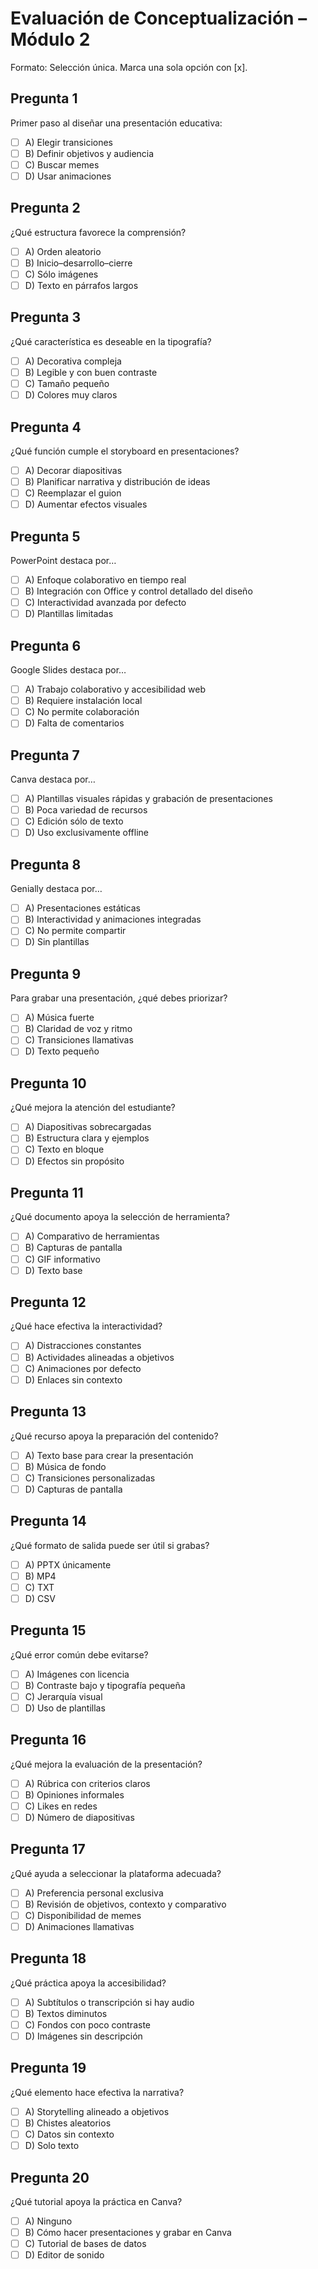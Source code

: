 # Evaluación de Conceptualización – Módulo 2

<!-- Referencias del módulo:
- Contenido: ../Modulo 2/Contenido.md
- Carpeta Documentos: ../Modulo 2/Contenido/
- Carpeta Videos: ../Modulo 2/Videos/
-->

Formato: Selección única. Marca una sola opción con [x].

## Pregunta 1

Primer paso al diseñar una presentación educativa:
<!-- Ref: ../Modulo 2/Contenido.md – Metodología de Trabajo → Proceso de Creación; ./Contenido/Creación de Presentaciones Efectivas – Desarrollo Detallado.pdf -->

- [ ] A) Elegir transiciones
- [ ] B) Definir objetivos y audiencia
- [ ] C) Buscar memes
- [ ] D) Usar animaciones

## Pregunta 2

¿Qué estructura favorece la comprensión?
<!-- Ref: ../Modulo 2/Videos/Explicacion estructura presentacion.mp4; ../Modulo 2/Contenido.md – Metodología/Proceso -->

- [ ] A) Orden aleatorio
- [ ] B) Inicio–desarrollo–cierre
- [ ] C) Sólo imágenes
- [ ] D) Texto en párrafos largos

## Pregunta 3

¿Qué característica es deseable en la tipografía?
<!-- Ref: ../Modulo 2/Contenido.md – Consejos/Buenas prácticas; Criterios de evaluación -->

- [ ] A) Decorativa compleja
- [ ] B) Legible y con buen contraste
- [ ] C) Tamaño pequeño
- [ ] D) Colores muy claros

## Pregunta 4

¿Qué función cumple el storyboard en presentaciones?
<!-- Ref: ../Modulo 2/Videos/Explicacion estructura presentacion.mp4; ../Modulo 2/Contenido.md – Metodología/Proceso -->

- [ ] A) Decorar diapositivas
- [ ] B) Planificar narrativa y distribución de ideas
- [ ] C) Reemplazar el guion
- [ ] D) Aumentar efectos visuales

## Pregunta 5

PowerPoint destaca por…
<!-- Ref: ../Modulo 2/Videos/Presentación 2 en Power Point.mp4; ../Modulo 2/Contenido/Comparativo.pdf -->

- [ ] A) Enfoque colaborativo en tiempo real
- [ ] B) Integración con Office y control detallado del diseño
- [ ] C) Interactividad avanzada por defecto
- [ ] D) Plantillas limitadas

## Pregunta 6

Google Slides destaca por…
<!-- Ref: ../Modulo 2/Videos/Presentación 3 en Google Slides.mp4; ../Modulo 2/Contenido/Comparativo.pdf -->

- [ ] A) Trabajo colaborativo y accesibilidad web
- [ ] B) Requiere instalación local
- [ ] C) No permite colaboración
- [ ] D) Falta de comentarios

## Pregunta 7

Canva destaca por…
<!-- Ref: ../Modulo 2/Videos/Presentación 4 en Canva (f).mp4; ../Modulo 2/Videos/Como hacer PRESENTACIONES GRABAR Canva - YouTube.mp4 -->

- [ ] A) Plantillas visuales rápidas y grabación de presentaciones
- [ ] B) Poca variedad de recursos
- [ ] C) Edición sólo de texto
- [ ] D) Uso exclusivamente offline

## Pregunta 8

Genially destaca por…
<!-- Ref: ../Modulo 2/Videos/Presentación 5 en Genially.mp4; ../Modulo 2/Videos/Como usar Genially primeros pasos - YouTube.mp4; ../Modulo 2/Videos/TUTORIAL GENIALLY - Como usar Genially para hacer presentaciones.mp4 -->

- [ ] A) Presentaciones estáticas
- [ ] B) Interactividad y animaciones integradas
- [ ] C) No permite compartir
- [ ] D) Sin plantillas

## Pregunta 9

Para grabar una presentación, ¿qué debes priorizar?
<!-- Ref: ../Modulo 2/Videos/Como hacer PRESENTACIONES GRABAR Canva - YouTube.mp4; ../Modulo 2/Contenido.md – Consejos/Accesibilidad -->

- [ ] A) Música fuerte
- [ ] B) Claridad de voz y ritmo
- [ ] C) Transiciones llamativas
- [ ] D) Texto pequeño

## Pregunta 10

¿Qué mejora la atención del estudiante?
<!-- Ref: ../Modulo 2/Videos/Explicacion estructura presentacion.mp4; ../Modulo 2/Contenido.md – Metodología y Consejos -->

- [ ] A) Diapositivas sobrecargadas
- [ ] B) Estructura clara y ejemplos
- [ ] C) Texto en bloque
- [ ] D) Efectos sin propósito

## Pregunta 11

¿Qué documento apoya la selección de herramienta?
<!-- Ref: ../Modulo 2/Contenido/Comparativo.pdf -->

- [ ] A) Comparativo de herramientas
- [ ] B) Capturas de pantalla
- [ ] C) GIF informativo
- [ ] D) Texto base

## Pregunta 12

¿Qué hace efectiva la interactividad?
<!-- Ref: ../Modulo 2/Contenido.md – Objetivos/Metodología; GD2 -->

- [ ] A) Distracciones constantes
- [ ] B) Actividades alineadas a objetivos
- [ ] C) Animaciones por defecto
- [ ] D) Enlaces sin contexto

## Pregunta 13

¿Qué recurso apoya la preparación del contenido?
<!-- Ref: ../Modulo 2/Contenido/Texto para crear la presentación.docx -->

- [ ] A) Texto base para crear la presentación
- [ ] B) Música de fondo
- [ ] C) Transiciones personalizadas
- [ ] D) Capturas de pantalla

## Pregunta 14

¿Qué formato de salida puede ser útil si grabas?
<!-- Ref: ../Modulo 2/Contenido.md – Metodología/Exportación; Tutoriales de grabación -->

- [ ] A) PPTX únicamente
- [ ] B) MP4
- [ ] C) TXT
- [ ] D) CSV

## Pregunta 15

¿Qué error común debe evitarse?
<!-- Ref: ../Modulo 2/Contenido.md – Consejos/Buenas prácticas; Criterios de evaluación -->

- [ ] A) Imágenes con licencia
- [ ] B) Contraste bajo y tipografía pequeña
- [ ] C) Jerarquía visual
- [ ] D) Uso de plantillas

## Pregunta 16

¿Qué mejora la evaluación de la presentación?
<!-- Ref: ../Modulo 2/Contenido.md – Criterios de Evaluación; GD2 -->

- [ ] A) Rúbrica con criterios claros
- [ ] B) Opiniones informales
- [ ] C) Likes en redes
- [ ] D) Número de diapositivas

## Pregunta 17

¿Qué ayuda a seleccionar la plataforma adecuada?
<!-- Ref: ../Modulo 2/Contenido/Comparativo.pdf; ../Modulo 2/Contenido.md – Objetivos -->

- [ ] A) Preferencia personal exclusiva
- [ ] B) Revisión de objetivos, contexto y comparativo
- [ ] C) Disponibilidad de memes
- [ ] D) Animaciones llamativas

## Pregunta 18

¿Qué práctica apoya la accesibilidad?
<!-- Ref: ../Modulo 2/Contenido.md – Consejos/Accesibilidad -->

- [ ] A) Subtítulos o transcripción si hay audio
- [ ] B) Textos diminutos
- [ ] C) Fondos con poco contraste
- [ ] D) Imágenes sin descripción

## Pregunta 19

¿Qué elemento hace efectiva la narrativa?
<!-- Ref: ../Modulo 2/Contenido.md – Objetivos/Metodología; Desarrollo detallado -->

- [ ] A) Storytelling alineado a objetivos
- [ ] B) Chistes aleatorios
- [ ] C) Datos sin contexto
- [ ] D) Solo texto

## Pregunta 20

¿Qué tutorial apoya la práctica en Canva?
<!-- Ref: ../Modulo 2/Videos/Como hacer PRESENTACIONES GRABAR Canva - YouTube.mp4 -->

- [ ] A) Ninguno
- [ ] B) Cómo hacer presentaciones y grabar en Canva
- [ ] C) Tutorial de bases de datos
- [ ] D) Editor de sonido
